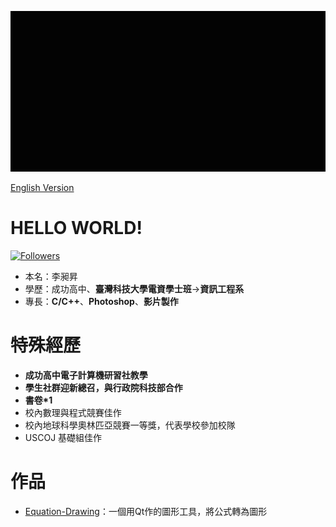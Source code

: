 ![image](https://github.com/johnson1205/johnson1205/blob/99170bb46c0f5c29a2e6c416a077ca644a82c0f9/%E5%B7%A5%E4%BD%9C%E5%8D%80%E5%9F%9F%201_1.gif)

[English Version](https://github.com/johnson1205/johnson1205/blob/main/README_ENG.md)
# HELLO WORLD!
[![Followers](https://img.shields.io/github/followers/johnson1205?style=flat-square)](https://github.com/johnson1205)

- 本名：李昶昇
- 學歷：成功高中、**臺灣科技大學電資學士班**->**資訊工程系**
- 專長：**C/C++**、**Photoshop**、**影片製作**

# 特殊經歷
- **成功高中電子計算機研習社教學**
- **學生社群迎新總召，與行政院科技部合作**
- **書卷*1**
- 校內數理與程式競賽佳作
- 校內地球科學奧林匹亞競賽一等獎，代表學校參加校隊
- USCOJ 基礎組佳作

# 作品
- [Equation-Drawing](https://github.com/johnson1205/Equation-Drawing)：一個用Qt作的圖形工具，將公式轉為圖形
